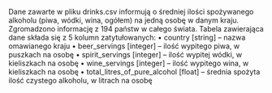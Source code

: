 Dane zawarte w pliku drinks.csv informują o średniej ilości spożywanego alkoholu (piwa, wódki, wina, ogółem) na jedną osobę w danym kraju. Zgromadzono informację z 194 państw w całego świata. Tabela zawierająca dane składa się z 5 kolumn zatytułowanych:
•	country [string] – nazwa omawianego kraju
•	beer_servings [integer] – ilość wypitego piwa, w puszkach na osobę
•	spirit_servings [integer] – ilość wypitej wódki, w kieliszkach na osobę
•	wine_servings [integer] – ilość wypitego wina, w kieliszkach na osobę
•	total_litres_of_pure_alcohol [float] – średnia spożyta ilość czystego alkoholu, w litrach na osobę
